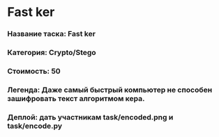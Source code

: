 # Fast ker


### Название таска: Fast ker

### Категория: Crypto/Stego

### Стоимость: 50

### Легенда: Даже самый быстрый компьютер не способен зашифровать текст алгоритмом кера.

### Деплой: дать участникам task/encoded.png и task/encode.py